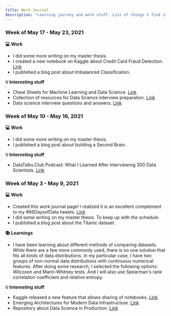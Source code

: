 ```yaml
---
title: Work Journal
description: "Learning journey and work stuff. List of things I find interesting to share."
---
```


<div class="work-journal space-y-24">

<div class="week-entry">

### Week of May 17 - May 23, 2021

**💻 Work**
- I did some more writing on my master thesis.
- I created a new notebook on Kaggle about Credit Card Fraud Detection. [Link](https://www.kaggle.com/hmatalonga/credit-card-fraud-detection-with-lightgbm)
- I published a blog post about Imbalanced Classification.

**💡 Interesting stuff**
- Cheat Sheets for Machine Learning and Data Science. [Link](https://sites.google.com/view/datascience-cheat-sheets)
- Collection of resources for Data Science interview preparation. [Link](https://github.com/khanhnamle1994/cracking-the-data-science-interview)
- Data science interview questions and answers. [Link](https://github.com/alexeygrigorev/data-science-interviews)

</div>

<div class="week-entry">

### Week of May 10 - May 16, 2021

**💻 Work**
- I did some more writing on my master thesis.
- I published a blog post about building a Second Brain.

**💡 Interesting stuff**
- DataTalks.Club Podcast: What I Learned After Interviewing 300 Data Scientists. [Link](https://datatalks.club/podcast/s03e04-interviewing-300-data-scientists.html)

</div>

<div class="week-entry">

### Week of May 3 - May 9, 2021

**💻 Work**
- Created this work journal page! I realized it is an excellent complement to my #66DaysofData tweets. [Link](https://twitter.com/search?lang=pt&q=(%2366DaysofData)%20(from%3Ahmatalonga)&src=typed_query)
- I did some writing on my master thesis. To keep up with the schedule.
- I published a blog post about the Titanic dataset.

**📚 Learnings**
- I have been learning about different methods of comparing datasets. While there are a few more commonly used, there is no one solution that fits all kinds of data distributions. In my particular case, I have two groups of non-normal data distributions with continuous numerical features. After doing some research, I selected the following options: Wilcoxon and Mann-Whitney tests. And I will also use Spearman's rank correlation coefficient and relative entropy.

**💡 Interesting stuff**
- Kaggle released a new feature that allows sharing of notebooks. [Link](https://www.kaggle.com/product-feedback/230748)
- Emerging Architectures for Modern Data Infrastructure. [Link](https://a16z.com/2020/10/15/the-emerging-architectures-for-modern-data-infrastructure/)
- Repository about Data Science in Production. [Link](https://github.com/eugeneyan/applied-ml)

</div>

</div>

